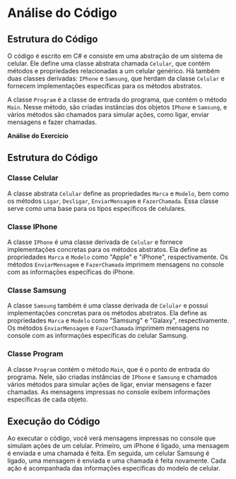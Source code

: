 
# **Análise do Código**

## **Estrutura do Código**

O código é escrito em C# e consiste em uma abstração de um sistema de celular. Ele define uma classe abstrata chamada `Celular`, que contém métodos e propriedades relacionadas a um celular genérico. Há também duas classes derivadas: `IPhone` e `Samsung`, que herdam da classe `Celular` e fornecem implementações específicas para os métodos abstratos.

A classe `Program` é a classe de entrada do programa, que contém o método `Main`. Nesse método, são criadas instâncias dos objetos `IPhone` e `Samsung`, e vários métodos são chamados para simular ações, como ligar, enviar mensagens e fazer chamadas.


**Análise do Exercicio**

## **Estrutura do Código**

### **Classe Celular**

A classe abstrata `Celular` define as propriedades `Marca` e `Modelo`, bem como os métodos `Ligar`, `Desligar`, `EnviarMensagem` e `FazerChamada`. Essa classe serve como uma base para os tipos específicos de celulares.

### **Classe IPhone**

A classe `IPhone` é uma classe derivada de `Celular` e fornece implementações concretas para os métodos abstratos. Ela define as propriedades `Marca` e `Modelo` como "Apple" e "iPhone", respectivamente. Os métodos `EnviarMensagem` e `FazerChamada` imprimem mensagens no console com as informações específicas do iPhone.

### **Classe Samsung**

A classe `Samsung` também é uma classe derivada de `Celular` e possui implementações concretas para os métodos abstratos. Ela define as propriedades `Marca` e `Modelo` como "Samsung" e "Galaxy", respectivamente. Os métodos `EnviarMensagem` e `FazerChamada` imprimem mensagens no console com as informações específicas do celular Samsung.

### **Classe Program**

A classe `Program` contém o método `Main`, que é o ponto de entrada do programa. Nele, são criadas instâncias de `IPhone` e `Samsung` e chamados vários métodos para simular ações de ligar, enviar mensagens e fazer chamadas. As mensagens impressas no console exibem informações específicas de cada objeto.

## **Execução do Código**

Ao executar o código, você verá mensagens impressas no console que simulam ações de um celular. Primeiro, um iPhone é ligado, uma mensagem é enviada e uma chamada é feita. Em seguida, um celular Samsung é ligado, uma mensagem é enviada e uma chamada é feita novamente. Cada ação é acompanhada das informações específicas do modelo de celular.
